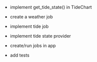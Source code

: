 - implement get_tide_state() in TideChart

- create a weather job

- implement tide job

- implement tide state provider

- create/run jobs in app

- add tests  